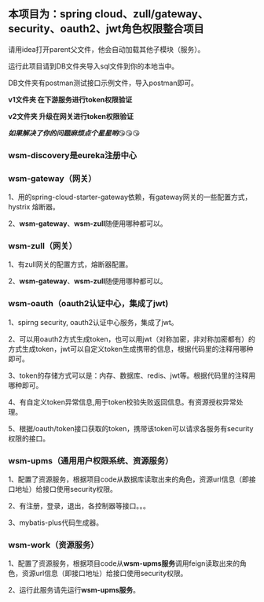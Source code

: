 ## 本项目为：spring cloud、zull/gateway、security、oauth2、jwt角色权限整合项目

请用idea打开parent父文件，他会自动加载其他子模块（服务）。

运行此项目请到DB文件夹导入sql文件到你的本地当中。

DB文件夹有postman测试接口示例文件，导入postman即可。

**v1文件夹 在下游服务进行token权限验证**

**v2文件夹 升级在网关进行token权限验证**

***如果解决了你的问题麻烦点个星星哟***😘😘😘



### wsm-discovery是eureka注册中心



### wsm-gateway（网关）

1、用的spring-cloud-starter-gateway依赖，有gateway网关的一些配置方式，hystrix 熔断器。

2、**wsm-gateway**、**wsm-zull**随便用哪种都可以。



### wsm-zull（网关）

1、有zull网关的配置方式，熔断器配置。

2、**wsm-gateway**、**wsm-zull**随便用哪种都可以。



### wsm-oauth（oauth2认证中心，集成了jwt)

1、spirng security, oauth2认证中心服务，集成了jwt。

2、可以用oauth2方式生成token，也可以用jwt（对称加密，非对称加密都有）的方式生成token，jwt可以自定义token生成携带的信息，根据代码里的注释用哪种即可。

3、token的存储方式可以是：内存、数据库、redis、jwt等。根据代码里的注释用哪种即可。

4、有自定义token异常信息,用于token校验失败返回信息。有资源授权异常处理。

5、根据/oauth/token接口获取的token，携带该token可以请求各服务有security权限的接口。



### wsm-upms（通用用户权限系统、资源服务）

1、配置了资源服务，根据项目code从数据库读取出来的角色，资源url信息（即接口地址）给接口使用security权限。

2、有注册，登录，退出，各控制器等接口。。。

3、mybatis-plus代码生成器。



### wsm-work（资源服务）

1、配置了资源服务，根据项目code从**wsm-upms服务**调用feign读取出来的角色，资源url信息（即接口地址）给接口使用security权限。

2、运行此服务请先运行**wsm-upms服务**。


